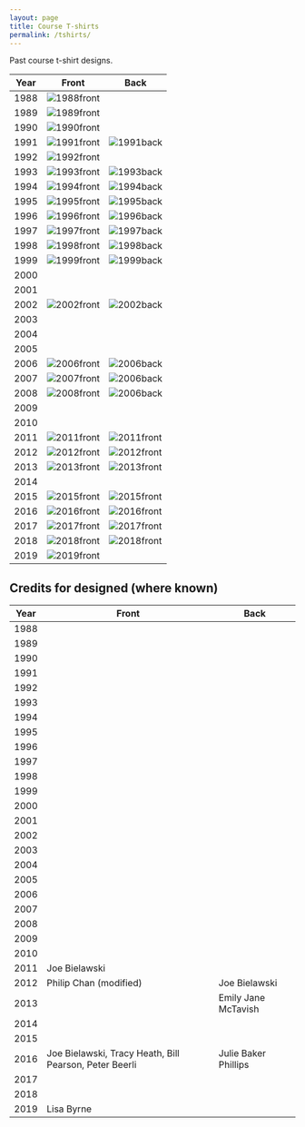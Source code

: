 ```yaml
---
layout: page
title: Course T-shirts
permalink: /tshirts/
---
```

Past course t-shirt designs.

| Year |              Front                          |                    Back                     |
| ---- | ------------------------------------------- | ------------------------------------------- |
| 1988 | ![1988front](/assets/img/tshirts/1988F.jpg) |                                             |
| 1989 | ![1989front](/assets/img/tshirts/1989F.jpg) |                                             |
| 1990 | ![1990front](/assets/img/tshirts/1990F.jpg) |                                             |
| 1991 | ![1991front](/assets/img/tshirts/1991F.jpg) | ![1991back](/assets/img/tshirts/1991B.jpg)  |
| 1992 | ![1992front](/assets/img/tshirts/1992F.jpg) |                                             |
| 1993 | ![1993front](/assets/img/tshirts/1993F.jpg) | ![1993back](/assets/img/tshirts/1993B.jpg)  |
| 1994 | ![1994front](/assets/img/tshirts/1994F.jpg) | ![1994back](/assets/img/tshirts/1994B.jpg)  |
| 1995 | ![1995front](/assets/img/tshirts/1995F.jpg) | ![1995back](/assets/img/tshirts/1995B.jpg)  |
| 1996 | ![1996front](/assets/img/tshirts/1996F.jpg) | ![1996back](/assets/img/tshirts/1996B.jpg)  |
| 1997 | ![1997front](/assets/img/tshirts/1997F.jpg) | ![1997back](/assets/img/tshirts/1997B.jpg)  |
| 1998 | ![1998front](/assets/img/tshirts/1998F.jpg) | ![1998back](/assets/img/tshirts/1998B.jpg)  |
| 1999 | ![1999front](/assets/img/tshirts/1999F.jpg) | ![1999back](/assets/img/tshirts/1999B.jpg)  |
| 2000 |                                             |                                             |
| 2001 |                                             |                                             |
| 2002 | ![2002front](/assets/img/tshirts/2002F.JPG) | ![2002back](/assets/img/tshirts/2002B.JPG)  |
| 2003 |                                             |                                             |
| 2004 |                                             |                                             |
| 2005 |                                             |                                             |
| 2006 | ![2006front](/assets/img/tshirts/2006F.JPG) | ![2006back](/assets/img/tshirts/2006B.JPG)  |
| 2007 | ![2007front](/assets/img/tshirts/2007F.JPG) | ![2006back](/assets/img/tshirts/2007B.JPG)  |
| 2008 | ![2008front](/assets/img/tshirts/2008F.JPG) | ![2006back](/assets/img/tshirts/2008B.JPG)  |
| 2009 |                                             |                                             |
| 2010 |                                             |                                             |
| 2011 | ![2011front](/assets/img/tshirts/2011F.png) | ![2011front](/assets/img/tshirts/2011B.png) |
| 2012 | ![2012front](/assets/img/tshirts/2012F.jpg) | ![2012front](/assets/img/tshirts/2012B.jpg) |
| 2013 | ![2013front](/assets/img/tshirts/2013F.JPG) | ![2013front](/assets/img/tshirts/2013B.JPG) |
| 2014 |                                             |                                             |
| 2015 | ![2015front](/assets/img/tshirts/2015F.JPG) | ![2015front](/assets/img/tshirts/2015B.JPG) |
| 2016 | ![2016front](/assets/img/tshirts/2016F.JPG) | ![2016front](/assets/img/tshirts/2016B.JPG) |
| 2017 | ![2017front](/assets/img/tshirts/2017F.JPG) | ![2017front](/assets/img/tshirts/2017B.JPG) |
| 2018 | ![2018front](/assets/img/tshirts/2018F.JPG) | ![2018front](/assets/img/tshirts/2018B.JPG) |
| 2019 | ![2019front](/assets/img/tshirts/2019F.JPG) |                                             |

## Credits for designed (where known)

| Year |              Front                          |                    Back                     |
| ---- | ------------------------------------------- | ------------------------------------------- |
| 1988 |  | |
| 1989 |  | |
| 1990 |  | |
| 1991 |  | |
| 1992 |  | |
| 1993 |  | |
| 1994 |  | |
| 1995 |  | |
| 1996 |  | |
| 1997 |  | |
| 1998 |  | |
| 1999 |  | |
| 2000 |  | |
| 2001 |  | |
| 2002 |  | |
| 2003 |  | |
| 2004 |  | |
| 2005 |  | |
| 2006 |  | |
| 2007 |  | |
| 2008 |  | |
| 2009 |  | |
| 2010 |  | |
| 2011 | Joe Bielawski | |
| 2012 | Philip Chan (modified) | Joe Bielawski|
| 2013 |  | Emily Jane McTavish |
| 2014 |  | |
| 2015 |  | |
| 2016 | Joe Bielawski, Tracy Heath, Bill Pearson, Peter Beerli | Julie Baker Phillips |
| 2017 |  | |
| 2018 |  | |
| 2019 | Lisa Byrne |                                             |

